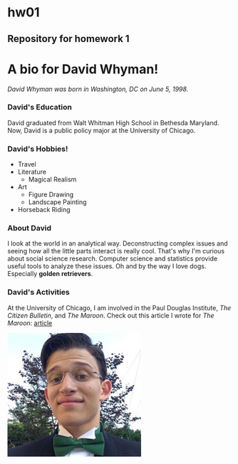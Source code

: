# hw01
Repository for homework 1
------------------------------
# A bio for David Whyman!
 
*David Whyman was born in Washington, DC on June 5, 1998.*

### David's Education
David graduated from Walt Whitman High School in Bethesda Maryland. Now, David is a public policy major at the University of Chicago.

### David's Hobbies!
* Travel
* Literature
  * Magical Realism
* Art
   * Figure Drawing
   * Landscape Painting
* Horseback Riding 

### About David
I look at the world in an analytical way. Deconstructing complex issues and seeing how all the little parts interact is really cool. That's why I'm curious about social science research. Computer science and statistics provide useful tools to analyze these issues. Oh and by the way I love dogs. Especially **golden retrievers**.

### David's Activities
At the University of Chicago, I am involved in the Paul Douglas Institute, *The Citizen Bulletin*, and *The Maroon*. Check out this article I wrote for *The Maroon*:
[article](https://www.chicagomaroon.com/article/2018/3/30/preckwinkle-talks-soda-tax-criminal-justice/)


<img style="float:left;transform: rotate(0deg); width:300px" src="https://github.com/whymand/myrepo/blob/master/Biopic.jpg" />


 
 
 
 




